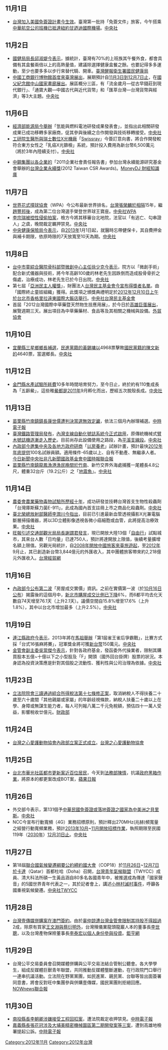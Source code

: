 <noinclude></noinclude>

## 11月1日

  - [台灣加入](https://zh.wikipedia.org/wiki/台灣 "wikilink")[美國](https://zh.wikipedia.org/wiki/美國 "wikilink")[免簽證計畫今生效](https://zh.wikipedia.org/wiki/免簽證計畫 "wikilink")。臺灣第一批持「免簽文件」旅客，今午搭乘[中華航空公司班機已抵達](https://zh.wikipedia.org/wiki/中華航空公司 "wikilink")[紐約](https://zh.wikipedia.org/wiki/紐約 "wikilink")[甘迺迪國際機場](https://zh.wikipedia.org/wiki/甘迺迪國際機場 "wikilink")。[中央社](https://web.archive.org/web/20121103221404/http://www.cna.com.tw/News/aOPL/201211020006-1.aspx)

## 11月2日

  - [國健局局長邱淑媞今表示](https://zh.wikipedia.org/wiki/行政院衛生署國民健康局 "wikilink")，據統計，臺灣有70%的上班族其午餐外食，都會具備有其盒餐兩倍以上的高熱量值，建議除選擇健康盒餐之餘。也要記得多多運動，至少也要多多以步行來替代騎、開車。[臺灣醒報](https://archive.is/20130425001440/http://www.anntw.com/awakening/news_center/show.php?itemid=36498)[衛生署國民健康局](https://archive.is/20121222133619/http://www.bhp.doh.gov.tw/BHPNet/Web/News/News.aspx?No=201211010001)
  - [中國](../Page/中國.md "wikilink")[工商銀行博物館首度來](https://zh.wikipedia.org/wiki/工商銀行博物館 "wikilink")[臺灣展出](../Page/臺灣.md "wikilink")，展期預計自[11月3日到](../Page/11月3日.md "wikilink")[12月7日止](../Page/12月7日.md "wikilink")，在[國父紀念館中山國家畫廊展出](https://zh.wikipedia.org/wiki/國父紀念館 "wikilink")。展區概分三區，有「流金歲月—從古早錢莊到現代銀行」、「通寶大觀—中國古代與近代貨幣」和「匯萃台灣—台灣貨幣與經濟」等3大主題。[中央社](http://www.cna.com.tw/News/FirstNews/201211020035-1.aspx)

## 11月6日

  - [經濟部能源局今舉辦](https://zh.wikipedia.org/wiki/經濟部能源局 "wikilink")「氫能與燃料電池研發成果發表會」，並指出此相關研發成果已成功移轉多家廠商，促其參與後續之合作開發與技術移轉接受。[中央社](http://www.cna.com.tw/News/aIT/201211060085-1.aspx)
  - [工研院](https://zh.wikipedia.org/wiki/工研院 "wikilink")[生醫所與](https://zh.wikipedia.org/wiki/生醫與醫材研究所 "wikilink")[瑞士數位X光機廠](https://zh.wikipedia.org/wiki/瑞士 "wikilink")「[Swissray](https://zh.wikipedia.org/wiki/Swissray "wikilink")」今簽訂意向書，將合作開發較符合東方女性之「乳癌X光篩檢」系統，預計投入費用為新台幣6,500萬元（將於3年內陸續支付）。[中央社](https://web.archive.org/web/20121108140731/http://www.cna.com.tw/News/aIT/201211060282-1.aspx)

<!-- end list -->

  - [中鋼集團以各企業的](https://zh.wikipedia.org/wiki/中鋼 "wikilink")「2011企業社會責任報告書」參加台灣永續能源研究基金會舉辦的[台灣企業永續獎](../Page/台灣企業永續獎.md "wikilink")(2012
    Taiwan CSR Awards)。[MoneyDJ
    財經知識庫](http://www.moneydj.com/KMDJ/News/NewsViewer.aspx?a=6cf008d7-459c-4213-9ba8-31fd35e17238#ixzz2EzeVCoZo%20)

## 11月7日

  - [世界花式撞球協會](https://zh.wikipedia.org/wiki/世界花式撞球協會 "wikilink")（WPA）今公布最新世界排名，[台灣](https://zh.wikipedia.org/wiki/台灣 "wikilink")[張榮麟於相隔](https://zh.wikipedia.org/wiki/張榮麟 "wikilink")15年，繼[趙豐邦後](../Page/趙豐邦.md "wikilink")，成為第二位台灣選手榮登世界球王寶座。[中央社](https://web.archive.org/web/20121109021058/http://www.cna.com.tw/News/aSaM/201211070506-1.aspx)[WPA](https://web.archive.org/web/20121109144248/http://www.wpa-pool.com/web/index.asp)
  - [李宗瑞被控性侵偷拍案](https://zh.wikipedia.org/wiki/李宗瑞 "wikilink")，檢方今將其移審台北地院，法官以「有逃亡、勾串證人」之虞，晚間裁定羈押禁見。[中央社](https://web.archive.org/web/20121109021001/http://www.cna.com.tw/News/aSOC/201211070488-1.aspx)
  - [中央健康保險局今表示](https://zh.wikipedia.org/wiki/中央健康保險局 "wikilink")，自[2013年](../Page/2013年.md "wikilink")1月1日起，就醫時忘帶健保卡，其自費押金與補卡期限，依原時限的7天放寬至10天為期。[中央社](https://web.archive.org/web/20121109015354/http://www.cna.com.tw/News/aHEL/201211070235-1.aspx)

## 11月8日

  - [台中市童綜合醫院骨科部暨微創中心主任徐少克今表示](https://zh.wikipedia.org/wiki/台中市 "wikilink")，院方以「微創手術」配合新式儀器與技術，將今年高齡100歲的林老先生因跌倒而造成股骨骨折之傷處，治療成功，林老先生已於今日出院。[中央社](https://web.archive.org/web/20160304200835/http://www.cna.com.tw/News/aHEL/201211080157-1.aspx)
  - 第七屆「[亞洲民主人權獎](https://zh.wikipedia.org/wiki/亞洲民主人權獎 "wikilink")」，財團法人[台灣民主基金會今宣布得獎者名單](https://zh.wikipedia.org/wiki/台灣民主基金會 "wikilink")。由「國際終止童妓組織」獲得。此獎項之頒獎典禮明定於[2012年](../Page/2012年.md "wikilink")[12月10日上午於](../Page/12月10日.md "wikilink")[台北市香格里拉遠東國際大飯店舉行](https://zh.wikipedia.org/wiki/台北市 "wikilink")。[中央社](https://web.archive.org/web/20160307033353/http://www.cna.com.tw/News/aIPL/201211080194-1.aspx)[台灣民主基金會](http://www.tfd.org.tw/UserFiles/File/2012ADHRA_PR_ECPAT_CH.pdf)
  - 首屆「2012台灣國際中草藥暨天然物生技應用展」，於今日於[高雄](https://zh.wikipedia.org/wiki/高雄 "wikilink")[巨蛋展出](../Page/巨蛋.md "wikilink")，展覽週期三天。展出項目為中草藥藥材、食品等及其相關之機械與設備。[外貿協會](https://web.archive.org/web/20121113220427/http://www.herbnat.com.tw/zh_TW/index.html)

## 11月10日

  - [宜蘭縣](https://zh.wikipedia.org/wiki/宜蘭縣 "wikilink")[三星鄉鄉長補選](https://zh.wikipedia.org/wiki/三星鄉_\(臺灣\) "wikilink")，[民進黨籍的黃錫墉以](https://zh.wikipedia.org/wiki/民進黨 "wikilink")4968票擊敗[國民黨籍的陳文新的](https://zh.wikipedia.org/wiki/國民黨 "wikilink")4640票，當選鄉長。[中央社](http://www.cna.com.tw/News/FirstNews/201211100041.aspx)

## 11月12日

  - [金門縣](../Page/金門縣.md "wikilink")[水產試驗所耗費](https://zh.wikipedia.org/wiki/水產試驗所 "wikilink")10多年時間培育努力，至今日止，終於約有110隻成長為「五齡鱟」，這些稚[鱟都是](../Page/鱟.md "wikilink")[2011年](../Page/2011年.md "wikilink")9月孵化而出，歷經五次脫殼長成。[中央社](https://web.archive.org/web/20121114224822/http://www.cna.com.tw/News/aIT/201211130348-1.aspx)

## 11月13日

  - [苗栗縣](../Page/苗栗縣.md "wikilink")[竹南鎮鎮長](https://zh.wikipedia.org/wiki/竹南鎮 "wikilink")[康世儒遭判決當選無效定讞](../Page/康世儒.md "wikilink")，依法三個月內辦理補選。[中時電子報](https://web.archive.org/web/20121116044045/http://news.chinatimes.com/politics/50207360/132012111301343.html)
  - [臺灣鐵路管理局發布](https://zh.wikipedia.org/wiki/臺灣鐵路管理局 "wikilink")，[內灣支線自動化號誌系統今正式啟用](../Page/內灣線.md "wikilink")，原傳統機械式[臂木號誌機逐漸走入歷史](https://zh.wikipedia.org/wiki/臂木號誌機 "wikilink")。目前尚存此設備使用之路段，為[平溪支線段](../Page/平溪線.md "wikilink")。[中央社](https://web.archive.org/web/20121114223716/http://www.cna.com.tw/News/aHEL/201211130395-1.aspx)
  - [內政部今邀集中央及各地方政府研商](https://zh.wikipedia.org/wiki/中華民國內政部 "wikilink")「[以房養老](https://zh.wikipedia.org/wiki/以房養老 "wikilink")」試辦計畫，預計最快[2012年年底提供](../Page/2012年.md "wikilink")100名試辦員額。適用條件-65歲以上、自有不動產、無繼承人者。[今日新聞](http://www.nownews.com/2012/11/13/301-2872679.htm)[中央社](https://web.archive.org/web/20121114223743/http://www.cna.com.tw/News/aIPL/201211130411-1.aspx)[非凡新聞](http://www.ustv.com.tw/UstvMedia/magdetail/index/mag-emag-bigmark_id-2289.html)[國政基金會](http://www.npf.org.tw/search?query=%E4%BB%A5%E6%88%BF%E9%A4%8A%E8%80%81)[中國時報](https://web.archive.org/web/20121116055522/http://news.chinatimes.com/politics/11050202/112012111400123.html)[聯合報](http://udn.com/NEWS/BREAKINGNEWS/BREAKINGNEWS1/7497423.shtml)
  - [苗栗縣](../Page/苗栗縣.md "wikilink")[竹南鎮龍鳳漁港漁民晚間於竹南](https://zh.wikipedia.org/wiki/竹南鎮 "wikilink")、新竹交界外海處捕獲一尾體長4.8公尺，體重32台斤（19.2公斤）之「[地震魚](https://zh.wikipedia.org/wiki/地震魚 "wikilink")」。[中央社](https://web.archive.org/web/20121114224858/http://www.cna.com.tw/News/aLOC/201211130330-1.aspx)

## 11月14日

  - [農委會](https://zh.wikipedia.org/wiki/農委會 "wikilink")[農業藥物毒物試驗所歷經十年](https://zh.wikipedia.org/wiki/農業藥物毒物試驗所 "wikilink")，成功研發並技轉台灣首支生物性殺蟲劑「台灣庫斯蘇力菌E-911」，此成為國內首支註冊上市之商品化殺蟲劑。[中央社](https://web.archive.org/web/20121116002044/http://www.cna.com.tw/News/aFE/201211140421-1.aspx)
  - [臺北](../Page/臺北.md "wikilink")[榮總放射部醫師李潤川今指出](https://zh.wikipedia.org/wiki/榮民總醫院 "wikilink")，目前已引進最新血管透視攝影X光兼電腦斷層掃描儀器，將以3D立體影像透視各微小癌細胞或血管，此將提高治療效果。[中央社](https://web.archive.org/web/20121116002149/http://www.cna.com.tw/News/aHEL/201211140349-1.aspx)
  - [旺報引述](https://zh.wikipedia.org/wiki/旺報 "wikilink")[交通部](../Page/交通部.md "wikilink")[觀光局局長謝謂君發言](https://zh.wikipedia.org/wiki/觀光局 "wikilink")，現已開放大陸13個「[自由行](https://zh.wikipedia.org/wiki/赴台灣個人遊自由行 "wikilink")」試點城市，其來台人數「日均量」已達750人，預計將達開放上限值，後續考量擴增名額上限值。另觀光局統計，自[2008年開放](../Page/2008年.md "wikilink")[中國旅客來臺旅遊起](../Page/中國.md "wikilink")，至[2012年](../Page/2012年.md "wikilink")9月止，其已創造新台幣3,844億元的外匯收入，其中團體旅客帶來約2,218億元外匯收入。[台灣經貿網](https://archive.is/20130418210617/http://www.taiwantrade.com.tw/CH/bizsearchdetail/47695/I?keyword0=)

## 11月16日

  - [內政部今公布第二波](../Page/內政部.md "wikilink")「房屋成交實價」資訊。之前在實價第一波（於[10月16日公布](https://zh.wikipedia.org/wiki/台灣2012年10月 "wikilink")）揭露後的這個月中，[新北市購屋成交比例已下降](https://zh.wikipedia.org/wiki/新北市 "wikilink")6%，而6都平均去化天數自74天增至76.1天（上升2.1天）。議價空間自15.8%增至17.6%（上升1.8%），其中以台北市增加最多（上升2.5%）。[中央社](https://web.archive.org/web/20121120000435/http://www.cna.com.tw/News/aFE/201211160145-1.aspx)

## 11月19日

  - [連江縣政府今表示](https://zh.wikipedia.org/wiki/連江縣 "wikilink")，2013年將在[馬祖舉辦](https://zh.wikipedia.org/wiki/馬祖 "wikilink")「第1屆雀王雀后爭霸戰」，比賽方式採「台式16張麻將賽」，冠軍獎金將可獲[新台幣](https://zh.wikipedia.org/wiki/新台幣 "wikilink")150萬元。[中央社](https://web.archive.org/web/20121127235426/http://www.cna.com.tw/News/aHEL/201211190106-1.aspx)
  - [金管會副主委吳當傑今表示](https://zh.wikipedia.org/wiki/金管會 "wikilink")，針對各政府基金，發函委外代操業者，限制其購買股本五億\~十億以下之小型股及「F」開頭（國外回台掛牌）股票的狀況。本身認為投資決策應是針對其個股之流動性、獲利性與公司治理為依據。[中央社](https://web.archive.org/web/20160304204649/http://www.cna.com.tw/News/aFE/201211190156-1.aspx)

## 11月23日

  - [立法院院會三讀通過綜合所得稅法第十七條修正案](../Page/立法院.md "wikilink")，取消納稅人不得扶養二十歲至六十歲間「其他親屬或家屬」的年齡歧視條款，納稅人扶養二十歲以上在學、身障或無謀生能力者，每人可列報八萬二千元免稅額，預估四十一萬人受益，影響稅收廿億元。[財政部](http://www.mof.gov.tw/ct.asp?xItem=69665&ctNode=657&mp=1)

## 11月24日

  - [台灣之心愛護動物協會內政部立案正式成立](../Page/台灣之心愛護動物協會.md "wikilink")。[台灣之心愛護動物協會](http://www.hotac.org.tw)

## 11月25日

  - [台北市](https://zh.wikipedia.org/wiki/台北市 "wikilink")[華光社區](https://zh.wikipedia.org/wiki/華光社區 "wikilink")[都市更新案近百位居民](https://zh.wikipedia.org/wiki/都市更新 "wikilink")，今天到[法務部陳情](https://zh.wikipedia.org/wiki/法務部 "wikilink")，抗議[政府黑箱作業](../Page/政府.md "wikilink")，將原本的都更案改成BOT案，[蘋果日報](http://www.appledaily.com.tw/realtimenews/article/new/20121125/153787/)

## 11月26日

  - 外交部今表示，第131個予[中華民國免簽證或落地簽證之國家為](../Page/中華民國.md "wikilink")[中美洲之](../Page/中美洲.md "wikilink")[貝里斯](https://zh.wikipedia.org/wiki/貝里斯 "wikilink")。[中央社](http://www.cna.com.tw/News/FirstNews/201211260016-1.aspx)
  - NCC今宣布行動寬頻（4G）業務招標原則，預計釋出270MHz(兆赫)頻寬量之經營行動寬頻業務，預計[2013年](../Page/2013年.md "wikilink")[10月](../Page/10月.md "wikilink")\~[11月開放招標作業](../Page/11月.md "wikilink")，執照期限至民國119年（[2030年](https://zh.wikipedia.org/wiki/2030年 "wikilink")）[12月31日止](../Page/12月31日.md "wikilink")。[中央社](https://web.archive.org/web/20160306021545/http://www.cna.com.tw/News/aFE/201211260177-1.aspx)

## 11月27日

  - 第18屆[聯合國氣候變遷綱要公約締約國大會](https://zh.wikipedia.org/wiki/聯合國氣候變化綱要公約 "wikilink")（COP18）於[11月26日](../Page/11月26日.md "wikilink")\~[12月7日於](../Page/12月7日.md "wikilink")[卡達](https://zh.wikipedia.org/wiki/卡達 "wikilink")（Qatar）首都杜哈（Doha）召開，[台灣青年氣候聯盟](https://zh.wikipedia.org/wiki/台灣 "wikilink")（TWYCC）成員、清大科法所碩一生黃品涵自80多名各國青年中，被推選成為傳達「國家聲音」的5國世界青年代表之一，其於記者會上，講述[小林村滅村事件](https://zh.wikipedia.org/wiki/小林村 "wikilink")，呼籲各國重視氣候變遷。[中央社](http://www.cna.com.tw/News/FirstNews/201211270010-1.aspx)[TWYCC](https://archive.is/20130419013607/http://twycc.tw/blog_and_news/3429/cop18start/)

## 11月28日

  - [台灣壹傳媒併購案在澳門簽約](https://zh.wikipedia.org/wiki/台灣壹傳媒併購案 "wikilink")。由於[辜仲諒遭台灣金管會限制其持股不得超過](../Page/辜仲諒.md "wikilink")2成，除原有買家[王文淵與](../Page/王文淵.md "wikilink")[蔡衍明外](../Page/蔡衍明.md "wikilink")，台灣殯儀業龍頭龍巖人本的董事長[李世聰](https://zh.wikipedia.org/wiki/李世聰 "wikilink")，以及台灣產物保險董事長[李泰宏以個人身份參與投資](https://zh.wikipedia.org/wiki/李泰宏 "wikilink")。[鉅亨網](https://archive.is/20130425131007/http://news.cnyes.com/Content/20121128/KFO01UNX1PT06.shtml?c=hk_compnews)

## 11月29日

  - 台灣公平交易委員會召開媒體併購與公平交易法結合管制公聽會。各大學學生，組成反媒體巨獸青年聯盟，共同推動反媒體壟斷運動，在行政院門口舉行一連串抗議活動。立法院在野黨黨團，如民進黨、親民黨、台聯等皆出面簽署同意書，將會反對旺中集團參與併購壹傳媒，國民黨團則拒絕回應。[NOWnews](http://www.nownews.com/2012/11/29/301-2877649.htm)[聯合報](http://udn.com/NEWS/NATIONAL/NATS6/7533871.shtml)

## 11月30日

  - [南投縣長](../Page/南投縣.md "wikilink")[李朝卿涉嫌接受工程回扣案](../Page/李朝卿.md "wikilink")，遭法院裁定收押禁見。[中時電子報](https://web.archive.org/web/20121203054951/http://news.chinatimes.com/politics/130502/132012113001140.html)
  - [嘉義縣長](../Page/嘉義縣.md "wikilink")[張花冠涉及大埔美精密機械園區第二期開發案等三案](../Page/張花冠.md "wikilink")，遭到高雄地檢署提起公訴。[中時電子報](https://web.archive.org/web/20121203052115/http://news.chinatimes.com/politics/130502/132012113001136.html)

[Category:2012年11月](https://zh.wikipedia.org/wiki/Category:2012年11月 "wikilink")
[Category:2012年台灣](https://zh.wikipedia.org/wiki/Category:2012年台灣 "wikilink")